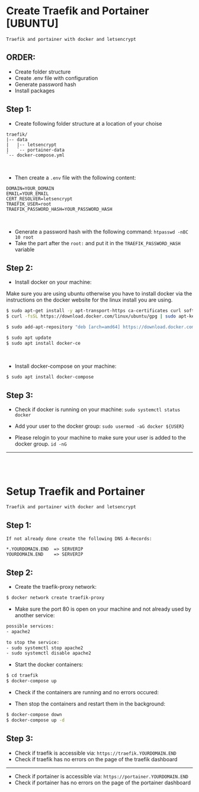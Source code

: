 # Create Traefik and Portainer [UBUNTU]
`Traefik and portainer with docker and letsencrypt`
<br>

## ORDER:
- Create folder structure
- Create .env file with configuration
- Generate password hash
- Install packages

## Step 1:
  - Create following folder structure at a location of your choise

  ```tree
  traefik/
  |-- data
  |   |-- letsencrypt
  |   `-- portainer-data
  `-- docker-compose.yml
  ```
  <br>

  - Then create a `.env` file with the following content:
  ```dotenv
  DOMAIN=YOUR_DOMAIN
  EMAIL=YOUR_EMAIL
  CERT_RESOLVER=letsencrypt
  TRAEFIK_USER=root
  TRAEFIK_PASSWORD_HASH=YOUR_PASSWORD_HASH
  ```
  <br>

  - Generate a password hash with the following command:
  `htpasswd -nBC 10 root`
  - Take the part after the `root:` and put it in the `TRAEFIK_PASSWORD_HASH` variable

## Step 2:
  - Install docker on your machine:
  
  Make sure you are using ubuntu otherwise you have to install docker via the instructions on the docker website for the linux install you are using.

  ```bash
  $ sudo apt-get install -y apt-transport-https ca-certificates curl software-properties-common
  $ curl -fsSL https://download.docker.com/linux/ubuntu/gpg | sudo apt-key add -

  $ sudo add-apt-repository "deb [arch=amd64] https://download.docker.com/linux/ubuntu focal stable"

  $ sudo apt update
  $ sudo apt install docker-ce
  ```
  <br>

  - Install docker-compose on your machine:
  ```bash
  $ sudo apt install docker-compose
  ```

## Step 3:
  - Check if docker is running on your machine:
  `sudo systemctl status docker`

  - Add your user to the docker group:
  `sudo usermod -aG docker ${USER}`

  - Please relogin to your machine to make sure your user is added to the docker group.
  `id -nG`

<hr>
<br>
<br>

# Setup Traefik and Portainer
`Traefik and portainer with docker and letsencrypt`

## Step 1:
  ```DNS
  If not already done create the following DNS A-Records:

  *.YOURDOMAIN.END  => SERVERIP
  YOURDOMAIN.END    => SERVERIP
  ```

## Step 2:
  - Create the traefik-proxy network:
  ```bash
  $ docker network create traefik-proxy
  ```

  - Make sure the port 80 is open on your machine and not already used by another service:
  ```bash
  possible services:
  - apache2	

  to stop the service:
  - sudo systemctl stop apache2
  - sudo systemctl disable apache2
  ```

  - Start the docker containers:
  ```bash
  $ cd traefik
  $ docker-compose up
  ```

  - Check if the containers are running and no errors occured:

  - Then stop the containers and restart them in the background:
  ```bash
  $ docker-compose down
  $ docker-compose up -d
  ```

## Step 3:
  - Check if traefik is accessible via:
  `https://traefik.YOURDOMAIN.END`
  - Check if traefik has no errors on the page of the traefik dashboard

  ---
  - Check if portainer is accessible via:
  `https://portainer.YOURDOMAIN.END`
  - Check if portainer has no errors on the page of the portainer dashboard
